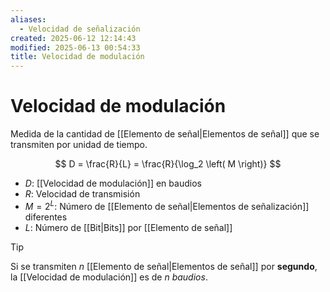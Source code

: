 ```yaml
---
aliases:
  - Velocidad de señalización
created: 2025-06-12 12:14:43
modified: 2025-06-13 00:54:33
title: Velocidad de modulación
---
```


# Velocidad de modulación

Medida de la cantidad de [[Elemento de señal|Elementos de señal]] que se transmiten por unidad de tiempo.

$$
D = \frac{R}{L} = \frac{R}{\log_2 \left( M \right)}
$$

- $D$: [[Velocidad de modulación]] en baudios
- $R$: Velocidad de transmisión
- $M = 2^L$: Número de [[Elemento de señal|Elementos de señalización]] diferentes
- $L$: Número de [[Bit|Bits]] por [[Elemento de señal]]

> [!tip]
> Si se transmiten $n$ [[Elemento de señal|Elementos de señal]] por **segundo**, la [[Velocidad de modulación]] es de $n$ *baudios*.
